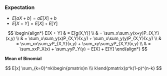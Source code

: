 ### Expectation

- $E[aX + b] = aE[X] + b$
- $E[X + Y] = E[X] + E[Y]$

$$
    \begin{align*}
        E[X + Y] & = E[g(X,Y)] \\ & = \sum_x\sum_y(x+y)P_{X,Y}(x,y) \\
                 & = \sum_x\sum_y(x)P_{X,Y}(x,y) + \sum_x\sum_y(y)P_{X,Y}(x,y) \\
                 & =  \sum_xx\sum_yP_{X,Y}(x,y) + \sum_xy\sum_yP_{X,Y}(x,y) \\ & =  \sum_xxP_X(x) + \sum_yyP_Y(y) = E[X] + E[Y] 
    \end{align*}
$$

**Mean of Binomial**

$$
    E[x] \sum_{k=0}^nk\begin{pmatrix}n \\\ k\end{pmatrix}p^k(1-p)^{n-k}
$$